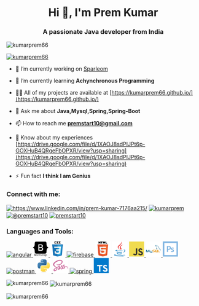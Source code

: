 <h1 align="center">Hi 👋, I'm Prem Kumar</h1>
<h3 align="center">A passionate Java developer from India</h3>

<p align="left"> <img src="https://komarev.com/ghpvc/?username=kumarprem66&label=Profile%20views&color=0e75b6&style=flat" alt="kumarprem66" /> </p>

<p align="left"> <a href="https://github.com/ryo-ma/github-profile-trophy"><img src="https://github-profile-trophy.vercel.app/?username=kumarprem66" alt="kumarprem66" /></a> </p>

- 🔭 I’m currently working on [Sparleom](https://github.com/kumarprem66/sparleom)

- 🌱 I’m currently learning **Achynchronous Programming**

- 👨‍💻 All of my projects are available at [https://kumarprem66.github.io/](https://kumarprem66.github.io/)

- 💬 Ask me about **Java,Mysql,Spring,Spring-Boot**

- 📫 How to reach me **premstart10@gmail.com**

- 📄 Know about my experiences [https://drive.google.com/file/d/1XAOJ8sdPIJPt6p-GOXHuB4QRgeFbOPXR/view?usp=sharing](https://drive.google.com/file/d/1XAOJ8sdPIJPt6p-GOXHuB4QRgeFbOPXR/view?usp=sharing)

- ⚡ Fun fact **I think I am Genius**

<h3 align="left">Connect with me:</h3>
<p align="left">
<a href="https://linkedin.com/in/https://www.linkedin.com/in/prem-kumar-7176aa215/" target="blank"><img align="center" src="https://raw.githubusercontent.com/rahuldkjain/github-profile-readme-generator/master/src/images/icons/Social/linked-in-alt.svg" alt="https://www.linkedin.com/in/prem-kumar-7176aa215/" height="30" width="40" /></a>
<a href="https://www.leetcode.com/kumarprem" target="blank"><img align="center" src="https://raw.githubusercontent.com/rahuldkjain/github-profile-readme-generator/master/src/images/icons/Social/leet-code.svg" alt="kumarprem" height="30" width="40" /></a>
<a href="https://www.hackerearth.com/@premstart10" target="blank"><img align="center" src="https://raw.githubusercontent.com/rahuldkjain/github-profile-readme-generator/master/src/images/icons/Social/hackerearth.svg" alt="@premstart10" height="30" width="40" /></a>
<a href="https://auth.geeksforgeeks.org/user/premstart10" target="blank"><img align="center" src="https://raw.githubusercontent.com/rahuldkjain/github-profile-readme-generator/master/src/images/icons/Social/geeks-for-geeks.svg" alt="premstart10" height="30" width="40" /></a>
</p>

<h3 align="left">Languages and Tools:</h3>
<p align="left"> <a href="https://angular.io" target="_blank" rel="noreferrer"> <img src="https://angular.io/assets/images/logos/angular/angular.svg" alt="angular" width="40" height="40"/> </a> <a href="https://getbootstrap.com" target="_blank" rel="noreferrer"> <img src="https://raw.githubusercontent.com/devicons/devicon/master/icons/bootstrap/bootstrap-plain-wordmark.svg" alt="bootstrap" width="40" height="40"/> </a> <a href="https://www.w3schools.com/css/" target="_blank" rel="noreferrer"> <img src="https://raw.githubusercontent.com/devicons/devicon/master/icons/css3/css3-original-wordmark.svg" alt="css3" width="40" height="40"/> </a> <a href="https://firebase.google.com/" target="_blank" rel="noreferrer"> <img src="https://www.vectorlogo.zone/logos/firebase/firebase-icon.svg" alt="firebase" width="40" height="40"/> </a> <a href="https://www.w3.org/html/" target="_blank" rel="noreferrer"> <img src="https://raw.githubusercontent.com/devicons/devicon/master/icons/html5/html5-original-wordmark.svg" alt="html5" width="40" height="40"/> </a> <a href="https://www.java.com" target="_blank" rel="noreferrer"> <img src="https://raw.githubusercontent.com/devicons/devicon/master/icons/java/java-original.svg" alt="java" width="40" height="40"/> </a> <a href="https://developer.mozilla.org/en-US/docs/Web/JavaScript" target="_blank" rel="noreferrer"> <img src="https://raw.githubusercontent.com/devicons/devicon/master/icons/javascript/javascript-original.svg" alt="javascript" width="40" height="40"/> </a> <a href="https://www.mysql.com/" target="_blank" rel="noreferrer"> <img src="https://raw.githubusercontent.com/devicons/devicon/master/icons/mysql/mysql-original-wordmark.svg" alt="mysql" width="40" height="40"/> </a> <a href="https://www.photoshop.com/en" target="_blank" rel="noreferrer"> <img src="https://raw.githubusercontent.com/devicons/devicon/master/icons/photoshop/photoshop-line.svg" alt="photoshop" width="40" height="40"/> </a> <a href="https://postman.com" target="_blank" rel="noreferrer"> <img src="https://www.vectorlogo.zone/logos/getpostman/getpostman-icon.svg" alt="postman" width="40" height="40"/> </a> <a href="https://www.python.org" target="_blank" rel="noreferrer"> <img src="https://raw.githubusercontent.com/devicons/devicon/master/icons/python/python-original.svg" alt="python" width="40" height="40"/> </a> <a href="https://sass-lang.com" target="_blank" rel="noreferrer"> <img src="https://raw.githubusercontent.com/devicons/devicon/master/icons/sass/sass-original.svg" alt="sass" width="40" height="40"/> </a> <a href="https://spring.io/" target="_blank" rel="noreferrer"> <img src="https://www.vectorlogo.zone/logos/springio/springio-icon.svg" alt="spring" width="40" height="40"/> </a> <a href="https://www.typescriptlang.org/" target="_blank" rel="noreferrer"> <img src="https://raw.githubusercontent.com/devicons/devicon/master/icons/typescript/typescript-original.svg" alt="typescript" width="40" height="40"/> </a> </p>

<p><img align="left" src="https://github-readme-stats.vercel.app/api/top-langs?username=kumarprem66&show_icons=true&locale=en&layout=compact" alt="kumarprem66" /></p>

<p>&nbsp;<img align="center" src="https://github-readme-stats.vercel.app/api?username=kumarprem66&show_icons=true&locale=en" alt="kumarprem66" /></p>

<p><img align="center" src="https://github-readme-streak-stats.herokuapp.com/?user=kumarprem66&" alt="kumarprem66" /></p>
